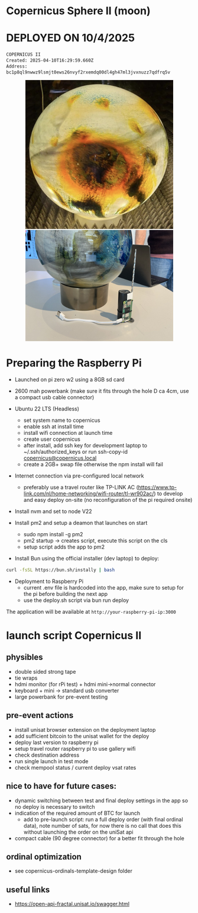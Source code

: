 # Copernicus Sphere II (moon)

# DEPLOYED ON 10/4/2025

```
COPERNICUS II
Created: 2025-04-10T16:29:59.660Z
Address: bc1p8ql9nwwz9lsmjt0ews26nvyf2rxemdq00dl4gh47ml3jvxnuzz7qdfrq5v
```

<div align="center">
  <img src="public/copernicus-sphere-2.jpg" alt="Copernicus Sphere II" width="400">
  <img src="public/copernicus-sphere-2-rpi.jpg" alt="Copernicus Sphere II Brains" width="400">
</div>

# Preparing the Raspberry Pi

- Launched on pi zero w2 using a 8GB sd card
- 2600 mah powerbank (make sure it fits through the hole D ca 4cm, use a compact usb cable connector)
- Ubuntu 22 LTS (Headless)

  - set system name to copernicus
  - enable ssh at install time
  - install wifi connection at launch time
  - create user copernicus
  - after install, add ssh key for development laptop to ~/.ssh/authorized_keys or run ssh-copy-id copernicus@copernicus.local
  - create a 2GB+ swap file otherwise the npm install will fail

- Internet connection via pre-configured local network
  - preferably use a travel router like TP-LINK AC (https://www.tp-link.com/nl/home-networking/wifi-router/tl-wr902ac/) to develop and easy deploy on-site (no reconfiguration of the pi required onsite)
- Install nvm and set to node V22
- Install pm2 and setup a deamon that launches on start

  - sudo npm install -g pm2
  - pm2 startup -> creates script, execute this script on the cls
  - setup script adds the app to pm2

- Install Bun using the official installer (dev laptop) to deploy:

```bash
curl -fsSL https://bun.sh/instally | bash
```

- Deployment to Raspberry Pi
  - current .env file is hardcoded into the app, make sure to setup for the pi before building the next app
  - use the deploy.sh script via bun run deploy

The application will be available at `http://your-raspberry-pi-ip:3000`

# launch script Copernicus II

## physibles

- double sided strong tape
- tie wraps
- hdmi monitor (for rPi test) + hdmi mini->normal connector
- keyboard + mini -> standard usb converter
- large powerbank for pre-event testing

## pre-event actions

- install unisat browser extension on the deployment laptop
- add sufficient bitcoin to the unisat wallet for the deploy
- deploy last version to raspberry pi
- setup travel router raspberry pi to use gallery wifi
- check destination address
- run single launch in test mode
- check mempool status / current deploy vsat rates

## nice to have for future cases:

- dynamic switching between test and final deploy settings in the app so no deploy is necessary to switch
- indication of the required amount of BTC for launch
  - add to pre-launch script: run a full deploy order (with final ordinal data), note number of sats, for now there is no call that does this without launching the order on the uniSat api
- compact cable (90 degree connector) for a better fit through the hole

## ordinal optimization

- see copernicus-ordinals-template-design folder

## useful links

- https://open-api-fractal.unisat.io/swagger.html
